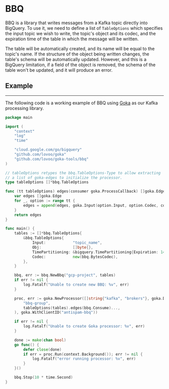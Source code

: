# BBQ

BBQ is a library that writes messages from a Kafka topic directly into BigQuery.
To use it, we need to define a list of `TableOptions` which specifies the input topic we
wish to write, the topic's object and its codec, and the expiration time of the table in which
the message will be written.

The table will be automatically created, and its name will be equal to the topic's name. If the structure of the
object being written changes, the table's schema will be automatically updated. However, and this is a BigQuery limitation, if a field of the object is removed, the schema of the table won't be updated, and it will produce an error.

## Example

***
The following code is a working example of BBQ using [Goka](https://github.com/lovoo/goka) as our Kafka processing library.

```go
package main

import (
	"context"
	"log"
	"time"

	"cloud.google.com/go/bigquery"
	"github.com/lovoo/goka"
	"github.com/lovoo/goka-tools/bbq"
)

// tableOptions retypes the bbq.TableOptions-Type to allow extracting
// a list of goka-edges to initialize the processor.
type tableOptions []*bbq.TableOptions

func (tt tableOptions) edges(consumer goka.ProcessCallback) []goka.Edge {
	var edges []goka.Edge
	for _, option := range tt {
		edges = append(edges, goka.Input(option.Input, option.Codec, consumer))
	}
	return edges
}

func main() {
	tables := []*bbq.TableOptions{
		&bbq.TableOptions{
			Input:            "topic_name",
			Obj:              []byte{},
			TimePartitioning: &bigquery.TimePartitioning{Expiration: 14 * 24 * time.Hour},
			Codec:            new(bbq.BytesCodec),
		},
	}

	bbq, err := bbq.NewBbq("gcp-project", tables)
	if err != nil {
		log.Fatalf("Unable to create new BBQ: %v", err)
	}

	proc, err := goka.NewProcessor([]string{"kafka", "brokers"}, goka.DefineGroup(
		"bbq-group",
		tableOptions(tables).edges(bbq.Consume)...,
	), goka.WithClientID("antispam-bbq"))

	if err != nil {
		log.Fatalf("Unable to create Goka processor: %v", err)
	}

	done := make(chan bool)
	go func() {
		defer close(done)
		if err = proc.Run(context.Background()); err != nil {
			log.Fatalf("error running processor: %v", err)
		}
	}()

	bbq.Stop(10 * time.Second)
}


```